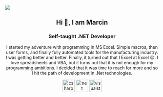 ![](https://komarev.com/ghpvc/?username=mwawerHub&color=blue)
<h2 align="center">Hi 👋, I am Marcin</h1>
<h3 align="center">Self-taught .NET Developer</h3>

<p align="center">
I started my adventure with programming in MS Excel. Simple macros, then user forms, and finally fully automated tools for the manufacturing industry. I was getting better and better. Finally, it turned out that I Excel at Excel 😉.
I love spreadsheets and VBA, but it turns out that it is not enough for my programming ambitions. I decided that it was time to reach for more and so I hit the path of development in .Net technologies.
</p>
  
<p align="center">
<img src="https://devicon.dev/devicon.git/icons/csharp/csharp-original.svg" alt="csharp" width="40" height="40"/> <img src="https://devicon.dev/devicon.git/icons/dot-net/dot-net-original-wordmark.svg" alt="net" width="40" height="40"/> <img src="https://devicon.dev/devicon.git/icons/visualstudio/visualstudio-plain.svg" alt="visualstudio" width="40" height="40"/>
</p>
